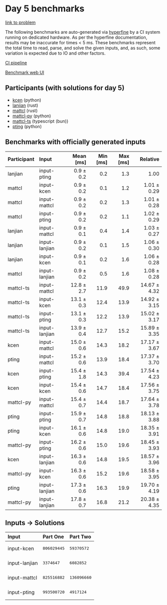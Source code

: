 # Day 5 benchmarks

[link to problem](https://adventofcode.com/2023/day/5)

The following benchmarks are auto-generated via
[hyperfine](https://github.com/sharkdp/hyperfine) by a CI system running on
dedicated hardware. As per the hyperfine documentation, results may be
inaccurate for times < 5 ms. These benchmarks represent the total time to read,
parse, and solve the given inputs, and, as such, some variation is expected due
to IO and other factors.

[CI pipeline](http://ci.papercode.net:8080/teams/main/pipelines/aoc2023)

[Benchmark web UI](https://aoc.ancalagon.black)


## Participants (with solutions for day 5)

- [kcen](https://github.com/kcen/aoc2023) (python)
- [lanjian](https://github.com/lanjian/aoc-2023) (rust)
- [mattcl](https://github.com/mattcl/aoc2023) (rust)
- [mattcl-py](https://github.com/mattcl/aoc2023-py) (python)
- [mattcl-ts](https://github.com/mattcl/aoc2023-js) (typescript (bun))
- [pting](https://github.com/pting/aoc2023) (python)


## Benchmarks with officially generated inputs

| Participant | Input | Mean [ms] | Min [ms] | Max [ms] | Relative |
|:---|:---|---:|---:|---:|---:|
| lanjian | input-pting | 0.9 ± 0.2 | 0.2 | 1.3 | 1.00 |
| mattcl | input-kcen | 0.9 ± 0.2 | 0.1 | 1.2 | 1.01 ± 0.29 |
| mattcl | input-mattcl | 0.9 ± 0.2 | 0.2 | 1.3 | 1.01 ± 0.28 |
| mattcl | input-pting | 0.9 ± 0.2 | 0.2 | 1.1 | 1.02 ± 0.29 |
| lanjian | input-mattcl | 0.9 ± 0.1 | 0.4 | 1.4 | 1.03 ± 0.27 |
| lanjian | input-lanjian | 0.9 ± 0.2 | 0.1 | 1.5 | 1.06 ± 0.30 |
| lanjian | input-kcen | 0.9 ± 0.1 | 0.2 | 1.6 | 1.06 ± 0.28 |
| mattcl | input-lanjian | 0.9 ± 0.2 | 0.5 | 1.6 | 1.08 ± 0.28 |
| mattcl-ts | input-mattcl | 12.8 ± 2.7 | 11.9 | 49.9 | 14.67 ± 4.32 |
| mattcl-ts | input-kcen | 13.1 ± 0.3 | 12.4 | 13.9 | 14.92 ± 3.15 |
| mattcl-ts | input-pting | 13.1 ± 0.3 | 12.2 | 13.9 | 15.02 ± 3.17 |
| mattcl-ts | input-lanjian | 13.9 ± 0.4 | 12.7 | 15.2 | 15.89 ± 3.35 |
| kcen | input-mattcl | 15.0 ± 0.6 | 14.3 | 18.2 | 17.17 ± 3.67 |
| pting | input-mattcl | 15.2 ± 0.6 | 13.9 | 18.4 | 17.37 ± 3.70 |
| kcen | input-pting | 15.4 ± 1.8 | 14.3 | 39.4 | 17.54 ± 4.23 |
| kcen | input-kcen | 15.4 ± 0.6 | 14.7 | 18.4 | 17.56 ± 3.75 |
| mattcl-py | input-mattcl | 15.4 ± 0.7 | 14.4 | 18.7 | 17.64 ± 3.78 |
| pting | input-pting | 15.9 ± 0.7 | 14.8 | 18.8 | 18.13 ± 3.88 |
| pting | input-kcen | 16.1 ± 0.6 | 14.8 | 19.0 | 18.35 ± 3.91 |
| mattcl-py | input-pting | 16.2 ± 0.6 | 15.0 | 19.6 | 18.45 ± 3.93 |
| kcen | input-lanjian | 16.3 ± 0.6 | 14.8 | 19.5 | 18.57 ± 3.96 |
| mattcl-py | input-kcen | 16.3 ± 0.6 | 15.2 | 19.6 | 18.58 ± 3.95 |
| pting | input-lanjian | 17.3 ± 0.6 | 16.3 | 19.9 | 19.70 ± 4.19 |
| mattcl-py | input-lanjian | 17.8 ± 0.7 | 16.8 | 21.2 | 20.38 ± 4.35 |


## Inputs -> Solutions

| Input | Part One | Part Two |
|:---|:---|:---|
|input-kcen|<pre>806029445</pre>|<pre>59370572</pre>|
|input-lanjian|<pre>3374647</pre>|<pre>6082852</pre>|
|input-mattcl|<pre>825516882</pre>|<pre>136096660</pre>|
|input-pting|<pre>993500720</pre>|<pre>4917124</pre>|